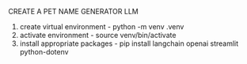 CREATE A PET NAME GENERATOR LLM

1. create virtual environment - python -m venv .venv
2. activate environment - source venv/bin/activate
3. install appropriate packages - pip install langchain openai streamlit python-dotenv
